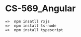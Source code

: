 # CS-569_Angular
    =>  npm insatll rxjs
    =>  npm install ts-node
    =>  npm install typescript
